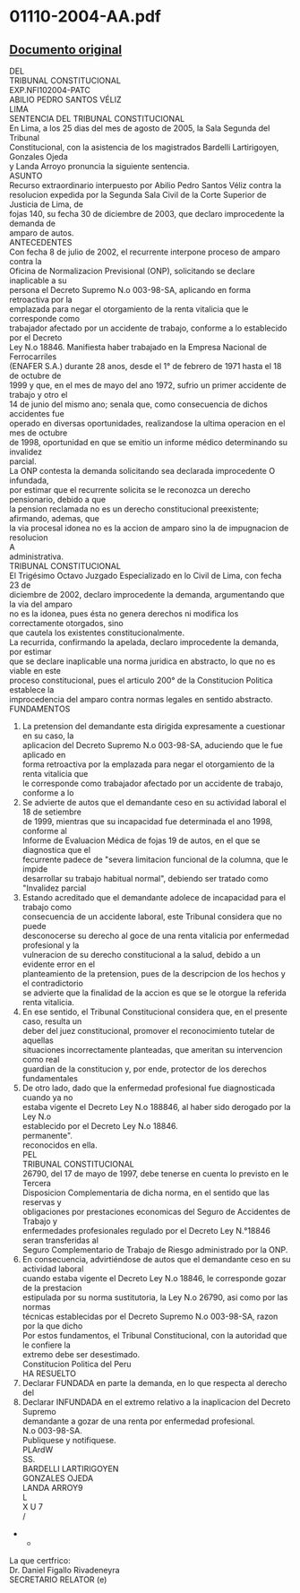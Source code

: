 
01110-2004-AA.pdf
=================
  
[Documento original](https://tc.gob.pe/jurisprudencia/2005/01110-2004-AA.pdf)  
---  
DEL  
TRIBUNAL CONSTITUCIONAL  
EXP.NFI102004-PATC  
ABILIO PEDRO SANTOS VÉLIZ  
LIMA  
SENTENCIA DEL TRIBUNAL CONSTITUCIONAL  
En Lima, a los 25 dias del mes de agosto de 2005, la Sala Segunda del Tribunal  
Constitucional, con la asistencia de los magistrados Bardelli Lartirigoyen, Gonzales Ojeda  
y Landa Arroyo pronuncia la siguiente sentencia.  
ASUNTO  
Recurso extraordinario interpuesto por Abilio Pedro Santos Véliz contra la  
resolucion expedida por la Segunda Sala Civil de la Corte Superior de Justicia de Lima, de  
fojas 140, su fecha 30 de diciembre de 2003, que declaro improcedente la demanda de  
amparo de autos.  
ANTECEDENTES  
Con fecha 8 de julio de 2002, el recurrente interpone proceso de amparo contra la  
Oficina de Normalizacion Previsional (ONP), solicitando se declare inaplicable a su  
persona el Decreto Supremo N.o 003-98-SA, aplicando en forma retroactiva por la  
emplazada para negar el otorgamiento de la renta vitalicia que le corresponde como  
trabajador afectado por un accidente de trabajo, conforme a lo establecido por el Decreto  
Ley N.o 18846. Manifiesta haber trabajado en la Empresa Nacional de Ferrocarriles  
(ENAFER S.A.) durante 28 anos, desde el 1° de febrero de 1971 hasta el 18 de octubre de  
1999 y que, en el mes de mayo del ano 1972, sufrio un primer accidente de trabajo y otro el  
14 de junio del mismo ano; senala que, como consecuencia de dichos accidentes fue  
operado en diversas oportunidades, realizandose la ultima operacion en el mes de octubre  
de 1998, oportunidad en que se emitio un informe médico determinando su invalidez  
parcial.  
La ONP contesta la demanda solicitando sea declarada improcedente O infundada,  
por estimar que el recurrente solicita se le reconozca un derecho pensionario, debido a que  
la pension reclamada no es un derecho constitucional preexistente; afirmando, ademas, que  
la via procesal idonea no es la accion de amparo sino la de impugnacion de resolucion  
A  
administrativa.  
TRIBUNAL CONSTITUCIONAL  
El Trigésimo Octavo Juzgado Especializado en lo Civil de Lima, con fecha 23 de  
diciembre de 2002, declaro improcedente la demanda, argumentando que la via del amparo  
no es la idonea, pues ésta no genera derechos ni modifica los correctamente otorgados, sino  
que cautela los existentes constitucionalmente.  
La recurrida, confirmando la apelada, declaro improcedente la demanda, por estimar  
que se declare inaplicable una norma juridica en abstracto, lo que no es viable en este  
proceso constitucional, pues el articulo 200° de la Constitucion Politica establece la  
improcedencia del amparo contra normas legales en sentido abstracto.  
FUNDAMENTOS  
1. La pretension del demandante esta dirigida expresamente a cuestionar en su caso, la  
aplicacion del Decreto Supremo N.o 003-98-SA, aduciendo que le fue aplicado en  
forma retroactiva por la emplazada para negar el otorgamiento de la renta vitalicia que  
le corresponde como trabajador afectado por un accidente de trabajo, conforme a lo  
2. Se advierte de autos que el demandante ceso en su actividad laboral el 18 de setiembre  
de 1999, mientras que su incapacidad fue determinada el ano 1998, conforme al  
Informe de Evaluacion Médica de fojas 19 de autos, en el que se diagnostica que el  
fecurrente padece de "severa limitacion funcional de la columna, que le impide  
desarrollar su trabajo habitual normal", debiendo ser tratado como "Invalidez parcial  
3. Estando acreditado que el demandante adolece de incapacidad para el trabajo como  
consecuencia de un accidente laboral, este Tribunal considera que no puede  
desconocerse su derecho al goce de una renta vitalicia por enfermedad profesional y la  
vulneracion de su derecho constitucional a la salud, debido a un evidente error en el  
planteamiento de la pretension, pues de la descripcion de los hechos y el contradictorio  
se advierte que la finalidad de la accion es que se le otorgue la referida renta vitalicia.  
4. En ese sentido, el Tribunal Constitucional considera que, en el presente caso, resulta un  
deber del juez constitucional, promover el reconocimiento tutelar de aquellas  
situaciones incorrectamente planteadas, que ameritan su intervencion como real  
guardian de la constitucion y, por ende, protector de los derechos fundamentales  
5. De otro lado, dado que la enfermedad profesional fue diagnosticada cuando ya no  
estaba vigente el Decreto Ley N.o 188846, al haber sido derogado por la Ley N.o  
establecido por el Decreto Ley N.o 18846.  
permanente".  
reconocidos en ella.  
PEL  
TRIBUNAL CONSTITUCIONAL  
26790, del 17 de mayo de 1997, debe tenerse en cuenta lo previsto en le Tercera  
Disposicion Complementaria de dicha norma, en el sentido que las reservas y  
obligaciones por prestaciones economicas del Seguro de Accidentes de Trabajo y  
enfermedades profesionales regulado por el Decreto Ley N.°18846 seran transferidas al  
Seguro Complementario de Trabajo de Riesgo administrado por la ONP.  
6. En consecuencia, advirtiéndose de autos que el demandante ceso en su actividad laboral  
cuando estaba vigente el Decreto Ley N.o 18846, le corresponde gozar de la prestacion  
estipulada por su norma sustitutoria, la Ley N.o 26790, asi como por las normas  
técnicas establecidas por el Decreto Supremo N.o 003-98-SA, razon por la que dicho  
Por estos fundamentos, el Tribunal Constitucional, con la autoridad que le confiere la  
extremo debe ser desestimado.  
Constitucion Politica del Peru  
HA RESUELTO  
1. Declarar FUNDADA en parte la demanda, en lo que respecta al derecho del  
2. Declarar INFUNDADA en el extremo relativo a la inaplicacion del Decreto Supremo  
demandante a gozar de una renta por enfermedad profesional.  
N.o 003-98-SA.  
Publiquese y notifiquese.  
PLArdW  
SS.  
BARDELLI LARTIRIGOYEN  
GONZALES OJEDA  
LANDA ARROY9  
L  
X U 7  
/  
- -  
La que certfrico:  
Dr. Daniel Figallo Rivadeneyra  
SECRETARIO RELATOR (e)
